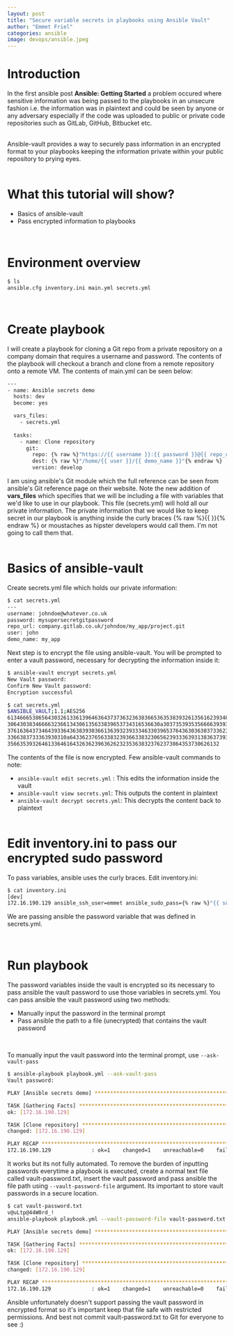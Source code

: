 ```yaml
---
layout: post
title: "Secure variable secrets in playbooks using Ansible Vault"
author: "Emmet Friel"
categories: ansible
image: devops/ansible.jpeg
---
```


# Introduction 
In the first ansible post **Ansible: Getting Started** a problem occured where sensitive information was being passed to the playbooks in an unsecure fashion i.e. the information was in plaintext and could be seen by anyone or any adversary especially if the code was uploaded to public or private code repositories such as GitLab, GitHub, Bitbucket etc. <br><br>

Ansible-vault provides a way to securely pass information in an encrypted format to your playbooks keeping the information private within your public repository to prying eyes.
<br><br>

# What this tutorial will show?
- Basics of ansible-vault
- Pass encrypted information to playbooks

<br>

# Environment overview
```bash
$ ls
ansible.cfg inventory.ini main.yml secrets.yml
```
<br>

# Create playbook
I will create a playbook for cloning a Git repo from a private repository on a company domain that requires a username and password. The contents of the playbook will checkout a branch and clone from a remote repository onto a remote VM. The contents of main.yml can be seen below:
```bash
---
- name: Ansible secrets demo
  hosts: dev
  become: yes

  vars_files:
    - secrets.yml
  
  tasks:
    - name: Clone repository
      git:
        repo: {% raw %}"https://{{ username }}:{{ password }}@{{ repo_url }}"{% endraw %}
        dest: {% raw %}"/home/{{ user }}/{{ demo_name }}"{% endraw %}
        version: develop
```

I am using ansible's Git module which the full reference can be seen from ansible's Git reference page on their website. Note the new addition of  **vars_files** which specifies that we will be including a file with variables that we'd like to use in our playbook. This file (secrets.yml) will hold all our private information. The private information that we would like to keep secret in our playbook is anything inside the curly braces {% raw %}{{ }}{% endraw %} or moustaches as hipster developers would call them. I'm not going to call them that.<br><br>


# Basics of ansible-vault
Create secrets.yml file which holds our private information:
```bash
$ cat secrets.yml
---
username: johndoe@whatever.co.uk 
password: mysupersecretgitpassword
repo_url: company.gitlab.co.uk/johndoe/my_app/project.git
user: john
demo_name: my_app 
```
Next step is to encrypt the file using ansible-vault. You will be prompted to enter a vault password, necessary for decrypting the information inside it:
```bash
$ ansible-vault encrypt secrets.yml 
New Vault password: 
Confirm New Vault password: 
Encryption successful

$ cat secrets.yml 
$ANSIBLE_VAULT;1.1;AES256
61346665386564303261336139646364373736323638366536353839326135616239346332336236
3064303834666632366134306135633839653734316536630a303735393535666639393666353931
37616364373464393364363839303661363932393334633039653764363036303733623961376138
3366383733363930310a643362376563383239366338323065623933363931383637393432633662
35663539326461336461643263623963626232353638323762373864353730626132
```
The contents of the file is now encrypted. Few ansible-vault commands to note:
- ```ansible-vault edit secrets.yml``` : This edits the information inside the vault
- ```ansible-vault view secrets.yml```: This outputs the content in plaintext
- ```ansible-vault decrypt secrets.yml```: This decrypts the content back to plaintext
<br><br>

# Edit inventory.ini to pass our encrypted sudo password
To pass variables, ansible uses the curly braces. Edit inventory.ini:
```bash
$ cat inventory.ini 
[dev]
172.16.190.129 ansible_ssh_user=emmet ansible_sudo_pass={% raw %}"{{ sudo_pass }}"{% endraw %}
```
We are passing ansible the password variable that was defined in secrets.yml.

<br>

# Run playbook
The password variables inside the vault is encrypted so its necessary to pass ansible the vault password to use those variables in secrets.yml. You can pass ansible the vault password using two methods:
- Manually input the password in the terminal prompt
- Pass ansible the path to a file (unecrypted) that contains the vault password
<br>

To manually input the vault password into the terminal prompt, use ```--ask-vault-pass```
```bash
$ ansible-playbook playbook.yml --ask-vault-pass
Vault password: 

PLAY [Ansible secrets demo] ***********************************************************************************

TASK [Gathering Facts] ****************************************************************************************
ok: [172.16.190.129]

TASK [Clone repository] ****************************************************************************************
changed: [172.16.190.129]

PLAY RECAP ****************************************************************************************************
172.16.190.129             : ok=1    changed=1    unreachable=0    failed=0    skipped=0    rescued=0    ignored=0   
```
It works but its not fully automated. To remove the burden of inputting passwords everytime a playbook is executed, create a normal text file called vault-password.txt, insert the vault password and pass ansible the file path using ```--vault-password-file``` argument. Its important to store vault passwords in a secure location.

```bash
$ cat vault-password.txt 
v@uLtp@44W0rd_!
ansible-playbook playbook.yml --vault-password-file vault-password.txt 

PLAY [Ansible secrets demo] ***********************************************************************************

TASK [Gathering Facts] ****************************************************************************************
ok: [172.16.190.129]

TASK [Clone repository] ****************************************************************************************
changed: [172.16.190.129]

PLAY RECAP ****************************************************************************************************
172.16.190.129             : ok=1    changed=1    unreachable=0    failed=0    skipped=0    rescued=0    ignored=0   
```
Ansible unfortunately doesn't support passing the vault password in encrypted format so it's important keep that file safe with restricted permissions. And best not commit vault-password.txt to Git for everyone to see :) 